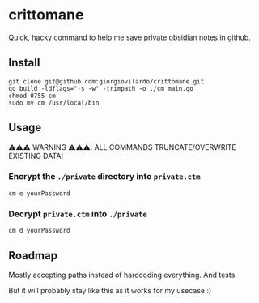 # crittomane

Quick, hacky command to help me save private obsidian notes in github.

## Install

```shell
git clone git@github.com:giorgiovilardo/crittomane.git
go build -ldflags="-s -w" -trimpath -o ./cm main.go
chmod 0755 cm
sudo mv cm /usr/local/bin
```

## Usage

⚠️⚠️⚠️ WARNING ⚠️⚠️⚠️: ALL COMMANDS TRUNCATE/OVERWRITE EXISTING DATA!

### Encrypt the `./private` directory into `private.ctm`

```shell
cm e yourPassword
```

### Decrypt `private.ctm` into `./private`

```shell
cm d yourPassword
```

## Roadmap

Mostly accepting paths instead of hardcoding everything. And tests.

But it will probably stay like this as it works for my usecase :)
